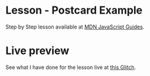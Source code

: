 # Lesson - Postcard Example

Step by Step lesson available at [MDN JavaScript Guides](https://developer.mozilla.org/en-US/docs/Learn/Forms/Styling_web_forms#a_specific_styling_example).

# Live preview

See what I have done for the lesson live at [this Glitch]().
